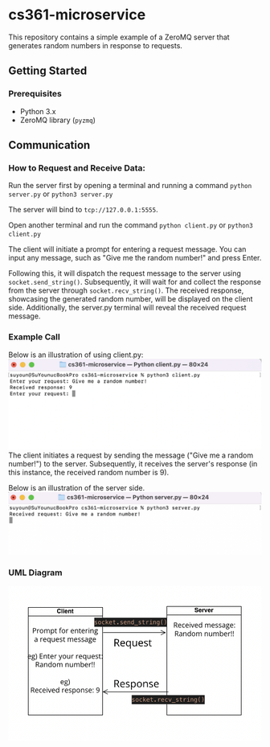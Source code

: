 # cs361-microservice

This repository contains a simple example of a ZeroMQ server that generates random numbers in response to requests.

## Getting Started

### Prerequisites

- Python 3.x
- ZeroMQ library (`pyzmq`)

## Communication

### How to Request and Receive Data:

Run the server first by opening a terminal and running a command ```python server.py``` or `python3 server.py`

The server will bind to `tcp://127.0.0.1:5555`.

Open another terminal and run the command `python client.py` or `python3 client.py`

The client will initiate a prompt for entering a request message. You can input any message, such as "Give me the random number!" and press Enter.

Following this, it will dispatch the request message to the server using `socket.send_string()`. Subsequently, it will wait for and collect the response from the server through `socket.recv_string()`. The received response, showcasing the generated random number, will be displayed on the client side. Additionally, the server.py terminal will reveal the received request message.

### Example Call
Below is an illustration of using client.py:
![image](./client.png)
The client initiates a request by sending the message ("Give me a random number!") to the server. Subsequently, it receives the server's response (in this instance, the received random number is 9).

Below is an illustration of the server side.
![server](./server.png)

### UML Diagram
![uml](./uml.png)


